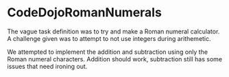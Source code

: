CodeDojoRomanNumerals
=====================

The vague task definition was to try and make a Roman numeral calculator. A challenge given was to attempt to not use integers during arithemetic.

We attempted to implement the addition and subtraction using only the Roman numeral characters. Addition should work, subtraction still has some issues that need ironing out.
